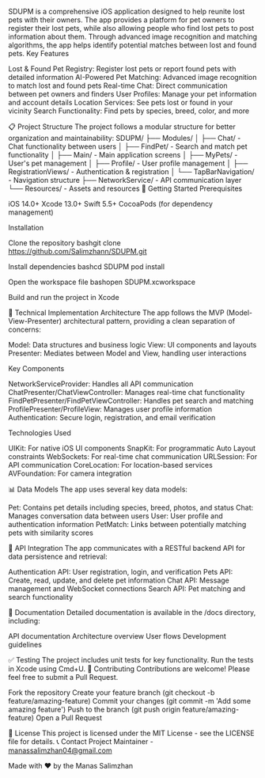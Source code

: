 SDUPM is a comprehensive iOS application designed to help reunite lost pets with their owners. The app provides a platform for pet owners to register their lost pets, while also allowing people who find lost pets to post information about them. Through advanced image recognition and matching algorithms, the app helps identify potential matches between lost and found pets. Key Features

Lost & Found Pet Registry: Register lost pets or report found pets with detailed information AI-Powered Pet Matching: Advanced image recognition to match lost and found pets Real-time Chat: Direct communication between pet owners and finders User Profiles: Manage your pet information and account details Location Services: See pets lost or found in your vicinity Search Functionality: Find pets by species, breed, color, and more

📋 Project Structure The project follows a modular structure for better organization and maintainability: SDUPM/ ├── Modules/ │ ├── Chat/ - Chat functionality between users │ ├── FindPet/ - Search and match pet functionality │ ├── Main/ - Main application screens │ ├── MyPets/ - User's pet management │ ├── Profile/ - User profile management │ ├── RegistrationViews/ - Authentication & registration │ └── TapBarNavigation/ - Navigation structure ├── NetworkService/ - API communication layer └── Resources/ - Assets and resources 🚀 Getting Started Prerequisites

iOS 14.0+ Xcode 13.0+ Swift 5.5+ CocoaPods (for dependency management)

Installation

Clone the repository bashgit clone https://github.com/Salimzhann/SDUPM.git

Install dependencies bashcd SDUPM pod install

Open the workspace file bashopen SDUPM.xcworkspace

Build and run the project in Xcode

🧠 Technical Implementation Architecture The app follows the MVP (Model-View-Presenter) architectural pattern, providing a clean separation of concerns:

Model: Data structures and business logic View: UI components and layouts Presenter: Mediates between Model and View, handling user interactions

Key Components

NetworkServiceProvider: Handles all API communication ChatPresenter/ChatViewController: Manages real-time chat functionality FindPetPresenter/FindPetViewController: Handles pet search and matching ProfilePresenter/ProfileView: Manages user profile information Authentication: Secure login, registration, and email verification

Technologies Used

UIKit: For native iOS UI components SnapKit: For programmatic Auto Layout constraints WebSockets: For real-time chat communication URLSession: For API communication CoreLocation: For location-based services AVFoundation: For camera integration

📊 Data Models The app uses several key data models:

Pet: Contains pet details including species, breed, photos, and status Chat: Manages conversation data between users User: User profile and authentication information PetMatch: Links between potentially matching pets with similarity scores

🔄 API Integration The app communicates with a RESTful backend API for data persistence and retrieval:

Authentication API: User registration, login, and verification Pets API: Create, read, update, and delete pet information Chat API: Message management and WebSocket connections Search API: Pet matching and search functionality

📃 Documentation Detailed documentation is available in the /docs directory, including:

API documentation Architecture overview User flows Development guidelines

✅ Testing The project includes unit tests for key functionality. Run the tests in Xcode using Cmd+U. 🤝 Contributing Contributions are welcome! Please feel free to submit a Pull Request.

Fork the repository Create your feature branch (git checkout -b feature/amazing-feature) Commit your changes (git commit -m 'Add some amazing feature') Push to the branch (git push origin feature/amazing-feature) Open a Pull Request

📝 License This project is licensed under the MIT License - see the LICENSE file for details. 📞 Contact Project Maintainer - manassalimzhan04@gmail.com

Made with ❤️ by the Manas Salimzhan
